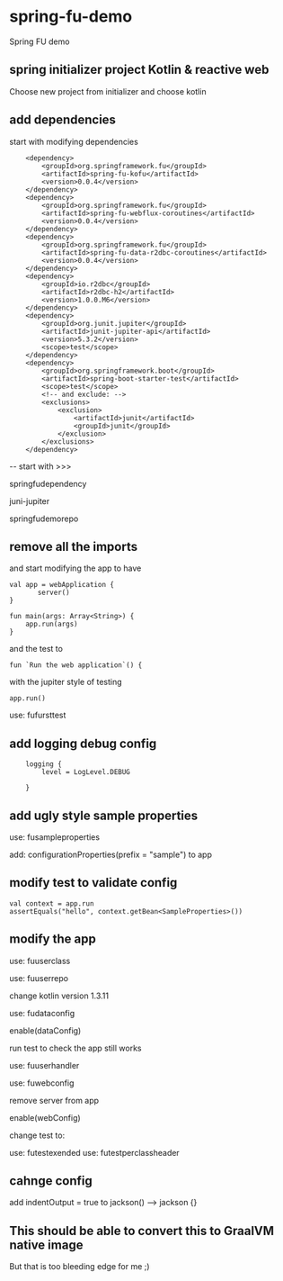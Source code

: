# spring-fu-demo
Spring FU demo

## spring initializer project Kotlin & reactive web

Choose new project from initializer and choose kotlin

## add dependencies

start with modifying dependencies 

        <dependency>
            <groupId>org.springframework.fu</groupId>
            <artifactId>spring-fu-kofu</artifactId>
            <version>0.0.4</version>
        </dependency>
        <dependency>
            <groupId>org.springframework.fu</groupId>
            <artifactId>spring-fu-webflux-coroutines</artifactId>
            <version>0.0.4</version>
        </dependency>
        <dependency>
            <groupId>org.springframework.fu</groupId>
            <artifactId>spring-fu-data-r2dbc-coroutines</artifactId>
            <version>0.0.4</version>
        </dependency>
        <dependency>
            <groupId>io.r2dbc</groupId>
            <artifactId>r2dbc-h2</artifactId>
            <version>1.0.0.M6</version>
        </dependency>
        <dependency>
            <groupId>org.junit.jupiter</groupId>
            <artifactId>junit-jupiter-api</artifactId>
            <version>5.3.2</version>
            <scope>test</scope>
        </dependency>
        <dependency>
            <groupId>org.springframework.boot</groupId>
            <artifactId>spring-boot-starter-test</artifactId>
            <scope>test</scope>
            <!-- and exclude: -->
            <exclusions>
                <exclusion>
                    <artifactId>junit</artifactId>
                    <groupId>junit</groupId>
                </exclusion>
            </exclusions>
        </dependency>

-- start with >>>        
        
springfudependency

juni-jupiter

springfudemorepo

## remove all the imports

and start modifying the app to have

    val app = webApplication {
           server()
    }
    
    fun main(args: Array<String>) {
        app.run(args)
    }
    
and the test to

    fun `Run the web application`() {
    
with the jupiter style of testing

    app.run()


use: fufursttest

## add logging debug config

        logging {
            level = LogLevel.DEBUG
            
        }

## add ugly style sample properties

use: fusampleproperties

add: configurationProperties<SampleProperties>(prefix = "sample") to app

## modify test to validate config

    val context = app.run
    assertEquals("hello", context.getBean<SampleProperties>())
    
## modify the app

use: fuuserclass

use: fuuserrepo

change kotlin version 1.3.11

use: fudataconfig

enable(dataConfig)

run test to check the app still works

use: fuuserhandler

use: fuwebconfig

remove server from app

enable(webConfig)

change test to:

use: futestexended
use: futestperclassheader


## cahnge config

add indentOutput = true to jackson() --> jackson {}


## This should be able to convert this to GraalVM native image

But that is too bleeding edge for me ;)

